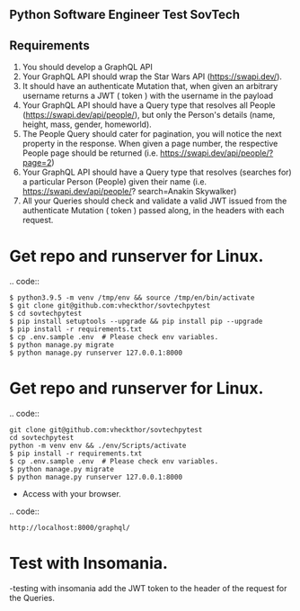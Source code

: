 ## Python Software Engineer Test SovTech
## Requirements
  1. You should develop a GraphQL API
  2. Your GraphQL API should wrap the Star Wars API (https://swapi.dev/). 
  3. It should have an authenticate Mutation that, when given an arbitrary username
  returns a JWT ( token ) with the username in the payload
  4. Your GraphQL API should have a Query type that resolves all People
  (https://swapi.dev/api/people/), but only the Person's details (name, height, mass,
  gender, homeworld).
  5. The People Query should cater for pagination, you will notice the next property in
  the response. When given a page number, the respective People page should be
  returned (i.e. https://swapi.dev/api/people/?page=2)
  6. Your GraphQL API should have a Query type that resolves (searches for) a
  particular Person (People) given their name (i.e. https://swapi.dev/api/people/?
  search=Anakin Skywalker)
  7. All your Queries should check and validate a valid JWT issued from the
  authenticate Mutation ( token ) passed along, in the headers with each request.


# Get repo and runserver for Linux.

.. code::

    $ python3.9.5 -m venv /tmp/env && source /tmp/en/bin/activate
    $ git clone git@github.com:vheckthor/sovtechpytest
    $ cd sovtechpytest
    $ pip install setuptools --upgrade && pip install pip --upgrade
    $ pip install -r requirements.txt
    $ cp .env.sample .env  # Please check env variables.
    $ python manage.py migrate
    $ python manage.py runserver 127.0.0.1:8000


# Get repo and runserver for Linux.

.. code::

    git clone git@github.com:vheckthor/sovtechpytest
    cd sovtechpytest
    python -m venv env && ./env/Scripts/activate
    $ pip install -r requirements.txt
    $ cp .env.sample .env  # Please check env variables.
    $ python manage.py migrate
    $ python manage.py runserver 127.0.0.1:8000

* Access with your browser.

.. code::

    http://localhost:8000/graphql/


# Test with Insomania.
  -testing with insomania add the JWT token to the header of the request for the Queries.